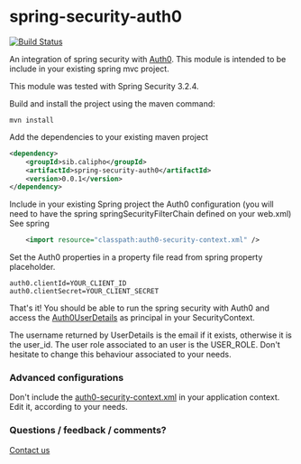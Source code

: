 spring-security-auth0
=====================

[![Build Status](https://travis-ci.org/ddtxra/spring-security-auth0.svg?branch=master)](https://travis-ci.org/ddtxra/spring-security-auth0)

An integration of spring security with <a href="http://auth0.com">Auth0</a>.
This module is intended to be include in your existing spring mvc project.

This module was tested with Spring Security 3.2.4.

Build and install the project using the maven command:

```Shell
mvn install
```

Add the dependencies to your existing maven project
```XML
<dependency>
	<groupId>sib.calipho</groupId>
	<artifactId>spring-security-auth0</artifactId>
	<version>0.0.1</version>
</dependency>
```

Include in your existing Spring project the Auth0 configuration (you will need to have the spring springSecurityFilterChain defined on your web.xml)
See spring
```XML
	<import resource="classpath:auth0-security-context.xml" /> 
```

Set the Auth0 properties in a property file read from spring property placeholder.
```Shell
auth0.clientId=YOUR_CLIENT_ID
auth0.clientSecret=YOUR_CLIENT_SECRET
```

That's it! You should be able to run the spring security with Auth0 and access the [Auth0UserDetails](src/main/java/sib/calipho/spring/security/auth0/Auth0UserDetails.java) as principal in your SecurityContext.

The username returned by UserDetails is the email if it exists, otherwise it is the user_id.
The user role associated to an user is the USER_ROLE.
Don't hesitate to change this behaviour associated to your needs.


### Advanced configurations
Don't include the [auth0-security-context.xml](src/main/resources/auth0-security-context.xml) in your application context. Edit it, according to your needs.

### Questions / feedback / comments? 
[Contact us](http://www.nextprot.org/contact/us)



